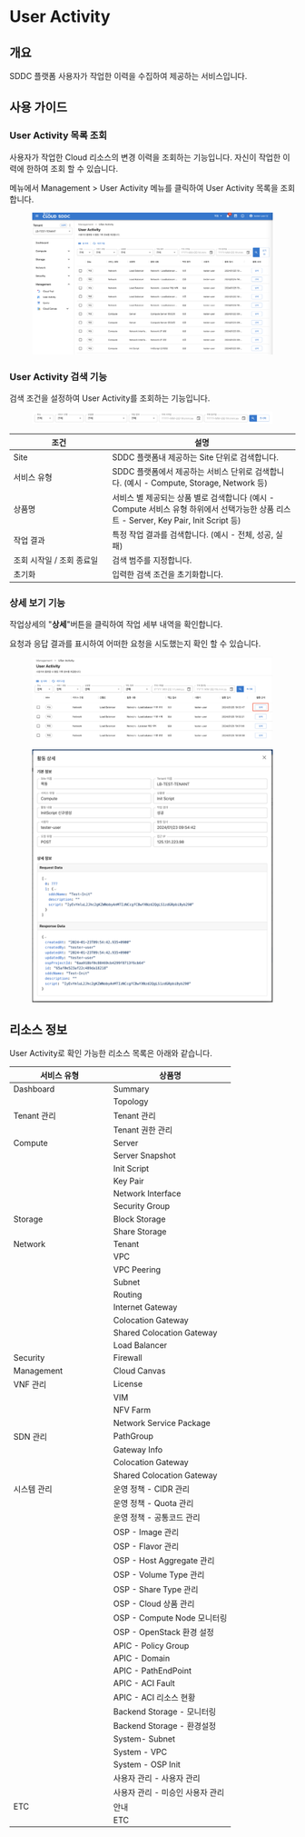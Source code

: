 # User Activity

## 개요

SDDC 플랫폼 사용자가 작업한 이력을 수집하여 제공하는 서비스입니다. &#x20;



## 사용 가이드

### User Activity 목록 조회

사용자가 작업한 Cloud 리소스의 변경 이력을 조회하는 기능입니다. 자신이 작업한 이력에 한하여 조회 할 수 있습니다.

메뉴에서 Management > User Activity 메뉴를 클릭하여 User Activity 목록을 조회합니다.

<figure><img src="../.gitbook/assets/image (638).png" alt=""><figcaption></figcaption></figure>

### User Activity 검색 기능

검색 조건을 설정하여 User Activity를 조회하는 기능입니다.

<figure><img src="../.gitbook/assets/image (639).png" alt=""><figcaption></figcaption></figure>

<table><thead><tr><th width="160">조건</th><th>설명 </th></tr></thead><tbody><tr><td>Site</td><td>SDDC 플랫폼내 제공하는 Site 단위로 검색합니다.</td></tr><tr><td>서비스 유형</td><td>SDDC 플랫폼에서 제공하는 서비스 단위로 검색합니다. (예시 - Compute, Storage, Network 등)</td></tr><tr><td>상품명</td><td>서비스 별 제공되는 상품 별로 검색합니다 (예시 - Compute 서비스 유형 하위에서 선택가능한 상품 리스트 - Server, Key Pair, Init Script 등)</td></tr><tr><td>작업 결과</td><td>특정 작업 결과를 검색합니다. (예시 - 전체, 성공, 실패)</td></tr><tr><td>조회 시작일 / 조회 종료일</td><td>검색 범주를 지정합니다.</td></tr><tr><td>초기화</td><td>입력한 검색 조건을 초기화합니다.</td></tr></tbody></table>



### 상세 보기 기능

작업상세의 "**상세**"버튼을 클릭하여 작업 세부 내역을 확인합니다.&#x20;

요청과 응답 결과를 표시하여 어떠한 요청을 시도했는지 확인 할 수 있습니다.

<figure><img src="../.gitbook/assets/image (640).png" alt=""><figcaption></figcaption></figure>

<figure><img src="../.gitbook/assets/image (641).png" alt=""><figcaption></figcaption></figure>



## 리소스 정보

User Activity로 확인 가능한 리소스 목록은 아래와 같습니다.

<table><thead><tr><th width="162">서비스 유형</th><th>상품명</th></tr></thead><tbody><tr><td>Dashboard</td><td>Summary</td></tr><tr><td></td><td>Topology</td></tr><tr><td>Tenant 관리</td><td>Tenant 관리</td></tr><tr><td></td><td>Tenant 권한 관리</td></tr><tr><td>Compute</td><td>Server</td></tr><tr><td></td><td>Server Snapshot</td></tr><tr><td></td><td>Init Script</td></tr><tr><td></td><td>Key Pair</td></tr><tr><td></td><td>Network Interface</td></tr><tr><td></td><td>Security Group</td></tr><tr><td>Storage</td><td>Block Storage</td></tr><tr><td></td><td>Share Storage</td></tr><tr><td>Network</td><td>Tenant</td></tr><tr><td></td><td>VPC</td></tr><tr><td></td><td>VPC Peering</td></tr><tr><td></td><td>Subnet</td></tr><tr><td></td><td>Routing</td></tr><tr><td></td><td>Internet Gateway</td></tr><tr><td></td><td>Colocation Gateway</td></tr><tr><td></td><td>Shared Colocation Gateway</td></tr><tr><td></td><td>Load Balancer</td></tr><tr><td>Security</td><td>Firewall</td></tr><tr><td>Management</td><td>Cloud Canvas</td></tr><tr><td>VNF 관리</td><td>License</td></tr><tr><td></td><td>VIM</td></tr><tr><td></td><td>NFV Farm</td></tr><tr><td></td><td>Network Service Package</td></tr><tr><td>SDN 관리</td><td>PathGroup</td></tr><tr><td></td><td>Gateway Info</td></tr><tr><td></td><td>Colocation Gateway</td></tr><tr><td></td><td>Shared Colocation Gateway</td></tr><tr><td>시스템 관리</td><td>운영 정책 - CIDR 관리</td></tr><tr><td></td><td>운영 정책 - Quota 관리</td></tr><tr><td></td><td>운영 정책 - 공통코드 관리</td></tr><tr><td></td><td>OSP - Image 관리</td></tr><tr><td></td><td>OSP - Flavor 관리</td></tr><tr><td></td><td>OSP - Host Aggregate 관리</td></tr><tr><td></td><td>OSP - Volume Type 관리</td></tr><tr><td></td><td>OSP - Share Type 관리</td></tr><tr><td></td><td>OSP - Cloud 상품 관리</td></tr><tr><td></td><td>OSP - Compute Node 모니터링</td></tr><tr><td></td><td>OSP - OpenStack 환경 설정</td></tr><tr><td></td><td>APIC - Policy Group</td></tr><tr><td></td><td>APIC - Domain</td></tr><tr><td></td><td>APIC - PathEndPoint</td></tr><tr><td></td><td>APIC - ACI Fault</td></tr><tr><td></td><td>APIC - ACI 리소스 현황</td></tr><tr><td></td><td>Backend Storage - 모니터링</td></tr><tr><td></td><td>Backend Storage - 환경설정</td></tr><tr><td></td><td>System- Subnet</td></tr><tr><td></td><td>System - VPC</td></tr><tr><td></td><td>System - OSP Init</td></tr><tr><td></td><td>사용자 관리 - 사용자 관리</td></tr><tr><td></td><td>사용자 관리 - 미승인 사용자 관리</td></tr><tr><td>ETC</td><td>안내</td></tr><tr><td></td><td>ETC</td></tr></tbody></table>



